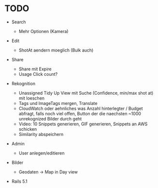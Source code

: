 # TODO

* Search
  * Mehr Optionen (Kamera)

* Edit
  * ShotAt aendern moeglich (Bulk auch)

* Share
  * Share mit Expire
  * Usage Click count?

* Rekognition
  * Unassigned Tidy Up View mit Suche (Confidence, min/max shot at) mit loeschen
  * Tags und ImageTags mergen, Translate
  * CloudWatch oder aehnliches was Anzahl hinterlegter / Budget abfragt, falls noch viel offen, Button der die naechsten ~1000 unrekognized Bilder durch geht
  * Video: 10 Snippets generieren, GIF generieren, Snippets an AWS schicken
  * Similarity abspeichern

* Admin
  * User anlegen/editieren

* Bilder
  * Geodaten -> Map in Day view

* Rails 5.1
